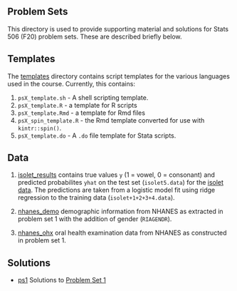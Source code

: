 ## Problem Sets

This directory is used to provide supporting material and solutions for
Stats 506 (F20) problem sets. These are described briefly below.

## Templates

The [templates](./templates) directory contains script templates for
the various languages used in the course.  Currently, this contains:

 1. `psX_template.sh` -	A shell scripting template.
 1. `psX_template.R` - a template for R scripts
 1. `psX_template.Rmd` - a template for Rmd files
 1. `psX_spin_template.R` - the Rmd template converted for use with
     `kintr::spin()`.
 1. `psX_template.do` - A `.do` file template for Stata scripts. 

## Data

 1. [isolet_results](./data/isolet_results.csv) contains true values
    `y` (1 = vowel, 0 = consonant) and predicted probabilites `yhat`
    on the test set (`isolet5.data`)
    for the [isolet data](https://archive.ics.uci.edu/ml/machine-learning-databases/isolet/).
    The predictions are taken from a logistic model fit using ridge
    regression to the training data (`isolet+1+2+3+4.data`).

 2. [nhanes_demo](./data/nhanes_demo.csv) demographic information from
    NHANES as extracted in problem set 1 with the addition of gender (`RIAGENDR`). 

 3. [nhanes_ohx](./data/nhanes_ohx.csv) oral health examination data from NHANES
    as constructed in problem set 1.
    
## Solutions

 - [ps1](./solutions/ps1/) Solutions to
   [Problem Set 1](https://jbhender.github.io/Stats506/F20/PS1.html)

